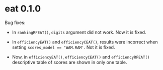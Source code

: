 # eat 0.1.0

Bug fixes:

- In `rankingRFEAT()`, `digits` argument did not work. Now it is fixed.

- In `efficiencyEAT()` and `efficiencyCEAT()`, results were incorrect when setting `scores_model == "WAM.RAM'`. Not it is fixed. 

- Now, in `efficiencyEAT()`, `efficiencyCEAT()` and `efficiencyRFEAT()` descriptive table of scores are shown in only one table.